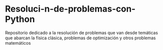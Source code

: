 # Resoluci-n-de-problemas-con-Python
Repositorio dedicado a la resolución de problemas que van desde temáticas que abarcan la física clásica, problemas de optimización y otros problemas matemáticos 
